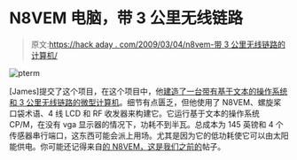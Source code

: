 # N8VEM 电脑，带 3 公里无线链路

> 原文:[https://hack aday . com/2009/03/04/n8vem-带 3 公里无线链路的计算机/](https://hackaday.com/2009/03/04/n8vem-computer-with-a-3km-wireless-link/)

![pterm](../Images/4120698bc58b1479ee8e2d08f975eb37.png "pterm")

[James]提交了这个项目，在这个项目中，他[建造了一台带有基于文本的操作系统和 3 公里无线链路的微型计算机](http://drvernacula.topcities.com/n8vem.htm)。细节有点匮乏，但他使用了 N8VEM、螺旋桨口袋术语、4 线 LCD 和 RF 收发器来构建它。它运行基于文本的操作系统 CP/M，在没有 vga 显示器的情况下，功耗不到半瓦。总成本为 145 英镑和 4 个传感器串行端口，这东西可能会派上用场。尤其是因为它的低功耗使它可以由太阳能供电。你可能还记得来自[的 N8VEM，这是我们之前的](http://hackaday.com/2009/01/10/n8vem-single-board-z80-computer/)帖子。